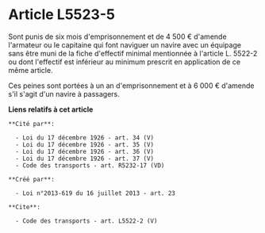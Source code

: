 # Article L5523-5

Sont punis de six mois d'emprisonnement et de 4 500 € d'amende l'armateur ou le capitaine qui font naviguer un navire avec un
équipage sans être muni de la fiche d'effectif minimal mentionnée à l'article L. 5522-2 ou dont l'effectif est inférieur au
minimum prescrit en application de ce même article. 

Ces peines sont portées à un an d'emprisonnement et à 6 000 € d'amende s'il s'agit d'un navire à passagers.

**Liens relatifs à cet article**

	**Cité par**:

	  - Loi du 17 décembre 1926 - art. 34 (V)
	  - Loi du 17 décembre 1926 - art. 35 (V)
	  - Loi du 17 décembre 1926 - art. 36 (V)
	  - Loi du 17 décembre 1926 - art. 37 (V)
	  - Code des transports - art. R5232-17 (VD)

	**Créé par**:

	  - Loi n°2013-619 du 16 juillet 2013 - art. 23

	**Cite**:

	  - Code des transports - art. L5522-2 (V)
